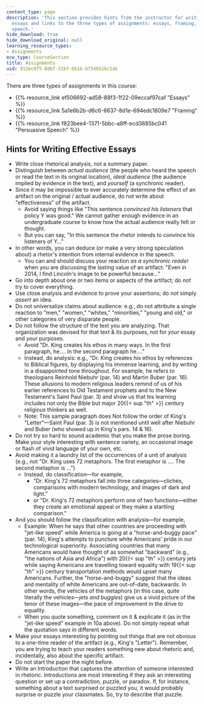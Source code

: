 ```yaml
---
content_type: page
description: 'This section provides hints from the instructor for writing effective
  essays and links to the three types of assignments: essays, framing, and persuasive
  speech.'
hide_download: true
hide_download_original: null
learning_resource_types:
- Assignments
ocw_type: CourseSection
title: Assignments
uid: 912ec8f5-8dbf-31bf-6b1b-b754b51bc1de
---
```


There are three types of assignments in this course:

*   {{% resource_link ef506692-ad58-88f3-1f22-09eccaf97caf "Essays" %}}
*   {{% resource_link 5a1e6b2b-d6c6-6637-8d1e-694edc1809e7 "Framing" %}}
*   {{% resource_link f823bee4-1371-5bbc-a8ff-ecd3885bc041 "Persuasive Speech" %}}

Hints for Writing Effective Essays
----------------------------------

*   Write close rhetorical analysis, _not_ a summary paper.
*   Distinguish between _actual audience_ (the people who heard the speech or read the text in its original location), _ideal audience_ (the audience implied by evidence in the text), and _yourself_ (a synchronic reader).
*   Since it may be impossible to ever accurately determine the effect of an artifact on the original / actual audience, do not write about "effectiveness" of the artifact.
    *   Avoid saying things like "This sentence _convinced his listeners_ that policy Y was good." We cannot gather enough evidence in an undergraduate course to know how the actual audience really felt or thought.
    *   But you can say, "In this sentence the rhetor intends to convince his listeners of Y…"
*   In other words, you can deduce (or make a very strong speculation about) a rhetor's intention from internal evidence in the speech.
    *   You can and should discuss your reaction _as a synchronic reader_ when you are discussing the lasting value of an artifact: "Even in 2014, I find Lincoln's image to be powerful because…"
*   Go into depth about one or two items or aspects of the artifact; do _not_ try to cover everything.
*   Use close analysis and evidence to prove your assertions; do _not_ simply _assert_ an idea.
*   Do not universalize claims about audience: e.g., do not attribute a single reaction to "men," "women," "whites," "minorities," "young and old," or other categories of very disparate people.
*   Do not follow the structure of the text you are analyzing. That organization was devised for that text & its purposes, not for _your_ essay and _your_ purposes.
    *   Avoid "Dr. King creates his ethos in many ways. In the first paragraph, he…. In the second paragraph he…."
    *   Instead, do analysis: e.g., "Dr. King creates his ethos by references to Biblical figures, by displaying his immense learning, and by writing in a disappointed tone throughout. For example, he refers to theologians Reinhold Niebuhr (par. 14) and Martin Buber (par. 16). These allusions to modern religious leaders remind of us of his earlier references to Old Testament prophets and to the New Testament's Saint Paul (par. 3) and show us that his learning includes not only the Bible but major 20{{< sup "th" >}} century religious thinkers as well.
    *   Note: This sample paragraph does Not follow the order of King's "Letter"—Saint Paul (par. 3) is not mentioned until well after Niebuhr and Buber (who showed up in King's pars. 14 & 16).
*   Do not try so hard to sound academic that you make the prose boring. Make your style interesting with sentence variety, an occasional image or flash of vivid language of your own, etc.
*   Avoid making it a laundry list of the occurrences of a unit of analysis (e.g., not "Dr. King uses 72 metaphors. The first metaphor is …. The second metaphor is …")
    *   Instead, do classification—for example,
        *   "Dr. King's 72 metaphors fall into three categories—clichés, comparisons with modern technology, and images of dark and light."
        *   or "Dr. King's 72 metaphors perform one of two functions—either they create an emotional appeal or they make a startling comparison."
*   And you should follow the classification with analysis—for example,
    *   Example: When he says that other countries are proceeding with "jet-like speed" while America is going at a "horse-and-buggy pace" (par. 14), King's attempts to puncture white Americans' pride in our technological superiority. Associating countries that many Americans would have thought of as somewhat "backward" (e.g., "the nations of Asia and Africa") with 20{{< sup "th" >}} century jets while saying Americans are travelling toward equality with 19{{< sup "th" >}} century transportation methods would upset many Americans. Further, the "horse-and-buggy" suggest that the ideas and mentality of white Americans are out-of-date, backwards. In other words, the vehicles of the metaphors (in this case, quite literally the vehicles—_jets and buggies_) give us a vivid picture of the tenor of these images—the pace of improvement in the drive to equality.
    *   When you quote something, comment on it & explicate it (as in the "jet-like speed" example in 10a above). Do not simply repeat what the quotation says in different words.
*   Make your essays interesting by pointing out things that are not obvious to a one-time reader of the artifact (e.g., King's "Letter"). Remember, you are trying to teach your readers something new about rhetoric and, incidentally, also about the specific artifact.
*   Do not start the paper the night before.
*   Write an Introduction that captures the attention of someone interested in rhetoric. Introductions are most interesting if they ask an interesting question or set up a contradiction, puzzle, or paradox. If, for instance, something about a text surprised or puzzled you, it would probably surprise or puzzle your classmates. So, try to describe that puzzle.